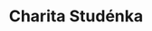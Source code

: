 ---
id: 95cf1aa3-8492-43ee-ad8a-df2925131723
title: Charita Studénka
price: 10
year: 2019
description: Domov pro seniory – podpora záměru postavit novou budovu
kouskovani: true
locationName: undefined
position:
  lng: NaN
  lat: 49.7177888394657
---